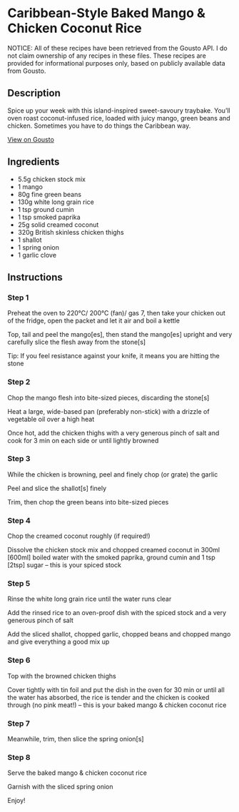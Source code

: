 # Caribbean-Style Baked Mango & Chicken Coconut Rice

NOTICE: All of these recipes have been retrieved from the Gousto API. I do not claim ownership of any recipes in these files. These recipes are provided for informational purposes only, based on publicly available data from Gousto.

## Description

Spice up your week with this island-inspired sweet-savoury traybake. You’ll oven roast coconut-infused rice, loaded with juicy mango, green beans and chicken. Sometimes you have to do things the Caribbean way.

[View on Gousto](https://www.gousto.co.uk/recipes/cookbook/caribbean-style-baked-mango-chicken-coconut-rice)

## Ingredients

- 5.5g chicken stock mix
- 1 mango
- 80g fine green beans
- 130g white long grain rice
- 1 tsp ground cumin
- 1 tsp smoked paprika
- 25g solid creamed coconut
- 320g British skinless chicken thighs
- 1 shallot
- 1 spring onion
- 1 garlic clove

## Instructions


### Step 1

Preheat the oven to 220°C/ 200°C (fan)/ gas 7, then take your chicken out of the fridge, open the packet and let it air and boil a kettle

Top, tail and peel the mango<span class="text-danger">[es]</span>, then stand the mango<span class="text-danger">[es]</span> upright and very carefully slice the flesh away from the stone[s]

Tip: If you feel resistance against your knife, it means you are hitting the stone


### Step 2

Chop the mango flesh into bite-sized pieces, discarding the stone<span class="text-danger">[s]</span>

Heat a large, wide-based pan (preferably non-stick) with a drizzle of vegetable oil over a high heat

Once hot, add the chicken thighs with a very generous pinch of salt and cook for 3 min on each side or until lightly browned


### Step 3

While the chicken is browning, peel and finely chop (or grate) the garlic

Peel and slice the shallot<span class="text-danger">[s]</span> finely

Trim, then chop the green beans into bite-sized pieces


### Step 4

Chop the creamed coconut roughly (if required!)

Dissolve the chicken stock mix and chopped creamed coconut in 300ml <span class="text-danger">[600ml]</span> boiled water with the smoked paprika, ground cumin and 1 tsp <span class="text-danger">[2tsp]</span> sugar – this is your spiced stock


### Step 5

Rinse the white long grain rice until the water runs clear

Add the rinsed rice to an oven-proof dish with the spiced stock and a very generous pinch of salt

Add the sliced shallot, chopped garlic, chopped beans and chopped mango and give everything a good mix up


### Step 6

Top with the browned chicken thighs

Cover tightly with tin foil and put the dish in the oven for 30 min or until all the water has absorbed, the rice is tender and the chicken is cooked through (no pink meat!) – this is your baked mango & chicken coconut rice


### Step 7

Meanwhile, trim, then slice the spring onion<span class="text-danger">[s]</span>

### Step 8

Serve the baked mango & chicken coconut rice

Garnish with the sliced spring onion

Enjoy!

